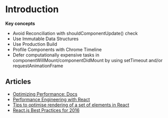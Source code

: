 # Introduction

**Key concepts**

* Avoid Reconciliation with shouldComponentUpdate\(\) check
* Use Immutable Data Structures
* Use Production Build
* Profile Components with Chrome Timeline
* Defer computationally expensive tasks in componentWillMount/componentDidMount by using setTimeout and/or requestAnimationFrame

## Articles

* [Optimizing Performance: Docs](https://reactjs.org/docs/optimizing-performance.html)
* [Performance Engineering with React](http://benchling.engineering/performance-engineering-with-react/)
* [Tips to optimise rendering of a set of elements in React](https://blog.lavrton.com/how-to-optimise-rendering-of-a-set-of-elements-in-react-ad01f5b161ae)
* [React.js Best Practices for 2016](https://blog.risingstack.com/react-js-best-practices-for-2016/)

